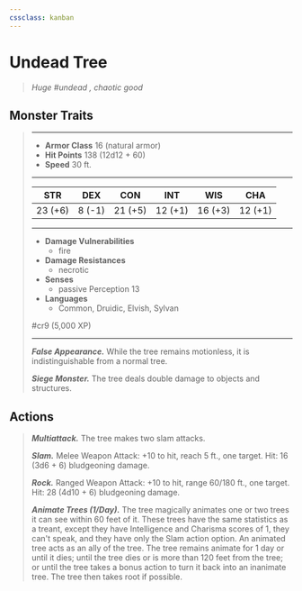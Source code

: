 ```yaml
---
cssclass: kanban
---
```


# Undead Tree
>*Huge #undead , chaotic good*
## Monster Traits
>___
>- **Armor Class** 16 (natural armor)
>- **Hit Points** 138 (12d12 + 60)
>- **Speed** 30 ft.
>___
>|STR|DEX|CON|INT|WIS|CHA|
>|:---:|:---:|:---:|:---:|:---:|:---:|
>|23 (+6)|8 (-1)|21 (+5)|12 (+1)|16 (+3)|12 (+1)|
>___
>- **Damage Vulnerabilities**
>	 - fire
>- **Damage Resistances**
>	 - necrotic
>- **Senses**
>	 - passive Perception 13
>- **Languages**
>	 - Common, Druidic, Elvish, Sylvan
>
> #cr9 (5,000 XP)
>___
>***False Appearance.*** While the tree remains motionless, it is indistinguishable from a normal tree.  
>
>***Siege Monster.*** The tree deals double damage to objects and structures.  
>
## Actions
>***Multiattack.*** The tree makes two slam attacks.  
>
>***Slam.*** Melee Weapon Attack: +10 to hit, reach 5 ft., one target. Hit: 16 (3d6 + 6) bludgeoning damage.  
>
>***Rock.*** Ranged Weapon Attack: +10 to hit, range 60/180 ft., one target. Hit: 28 (4d10 + 6) bludgeoning damage.  
>
>***Animate Trees (1/Day).*** The tree magically animates one or two trees it can see within 60 feet of it. These trees have the same statistics as a treant, except they have Intelligence and Charisma scores of 1, they can't speak, and they have only the Slam action option. An animated tree acts as an ally of the tree. The tree remains animate for 1 day or until it dies; until the tree dies or is more than 120 feet from the tree; or until the tree takes a bonus action to turn it back into an inanimate tree. The tree then takes root if possible.